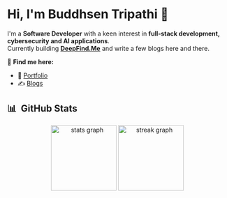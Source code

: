 # Hi, I'm Buddhsen Tripathi 👋

I'm a **Software Developer** with a keen interest in **full-stack development, cybersecurity and AI applications**.  
Currently building [**DeepFind.Me**](https://deepfind.me) and write a few blogs here and there.

🔗 **Find me here:**  
- 🚀 [Portfolio](https://www.buddhsentripathi.com)  
- ✍️ [Blogs](https://www.buddhsentripathi.com/blogs)  

## 📊 &nbsp;GitHub Stats

<div align="center">
  <img src="https://github-readme-stats.vercel.app/api?username=buddhsen-tripathi&hide_title=true&hide_rank=false&show_icons=true&include_all_commits=true&count_private=true&disable_animations=false&theme=onedark&locale=en&hide_border=false&order=1" height="150" alt="stats graph"  />
  <img src="https://streak-stats.demolab.com?user=buddhsen-tripathi&locale=en&mode=daily&theme=gruvbox&hide_border=false&border_radius=5&order=3" height="150" alt="streak graph" />
</div>
